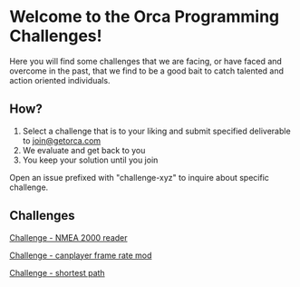 Welcome to the Orca Programming Challenges!
======

Here you will find some challenges that we are facing, or have faced and overcome in the past, that we find to be a good bait to catch talented and action oriented individuals.

How?
-----

1. Select a challenge that is to your liking and submit specified deliverable to join@getorca.com
2. We evaluate and get back to you
3. You keep your solution until you join

Open an issue prefixed with "challenge-xyz" to inquire about specific challenge.

Challenges
-----

[Challenge - NMEA 2000 reader](./challenge-n2k-reader)

[Challenge - canplayer frame rate mod](./challenge-canplayer)

[Challenge - shortest path](./challenge-shortest-path)
